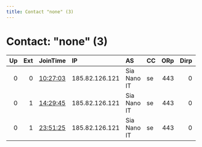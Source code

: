 ```yaml
---
title: Contact "none" (3)
---
```


# Contact: "none" (3)

|   Up |   Ext | JoinTime                                                                                              | IP             | AS          | CC   |   ORp |   Dirp | OS    | Version   | Nickname   |   eFamMembers |
|-----:|------:|:------------------------------------------------------------------------------------------------------|:---------------|:------------|:-----|------:|-------:|:------|:----------|:-----------|--------------:|
|    0 |     0 | [10:27:03](https://nusenu.github.io/OrNetStats/w/relay/15288DAE38480B8CD33710922EB4446BD88B9A6D.html) | 185.82.126.121 | Sia Nano IT | se   |   443 |      0 | Linux | 0.4.7.8   | Myroutern4 |             1 |
|    0 |     1 | [14:29:45](https://nusenu.github.io/OrNetStats/w/relay/0E121AC9298091931B2A11089DD172F213A678B0.html) | 185.82.126.121 | Sia Nano IT | se   |   443 |      0 | Linux | 0.4.7.8   | Myroutern3 |             1 |
|    0 |     1 | [23:51:25](https://nusenu.github.io/OrNetStats/w/relay/03F8134DD28B2C3CA097CB431BE050DD18DFE768.html) | 185.82.126.121 | Sia Nano IT | se   |   443 |      0 | Linux | 0.4.7.8   | Myroutern2 |             1 |
